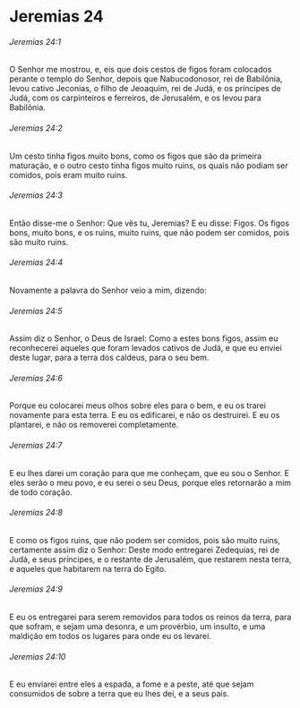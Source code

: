 # Jeremias 24

###### Jeremias 24:1

O Senhor me mostrou, e, eis que dois cestos de figos foram colocados perante o templo do Senhor, depois que Nabucodonosor, rei de Babilônia, levou cativo Jeconias, o filho de Jeoaquim, rei de Judá, e os príncipes de Judá, com os carpinteiros e ferreiros, de Jerusalém, e os levou para Babilônia.

###### Jeremias 24:2

Um cesto tinha figos muito bons, como os figos que são da primeira maturação, e o outro cesto tinha figos muito ruins, os quais não podiam ser comidos, pois eram muito ruins.

###### Jeremias 24:3

Então disse-me o Senhor: Que vês tu, Jeremias? E eu disse: Figos. Os figos bons, muito bons, e os ruins, muito ruins, que não podem ser comidos, pois são muito ruins.

###### Jeremias 24:4

Novamente a palavra do Senhor veio a mim, dizendo:

###### Jeremias 24:5

Assim diz o Senhor, o Deus de Israel: Como a estes bons figos, assim eu reconhecerei aqueles que foram levados cativos de Judá, e que eu enviei deste lugar, para a terra dos caldeus, para o seu bem.

###### Jeremias 24:6

Porque eu colocarei meus olhos sobre eles para o bem, e eu os trarei novamente para esta terra. E eu os edificarei, e não os destruirei. E eu os plantarei, e não os removerei completamente.

###### Jeremias 24:7

E eu lhes darei um coração para que me conheçam, que eu sou o Senhor. E eles serão o meu povo, e eu serei o seu Deus, porque eles retornarão a mim de todo coração.

###### Jeremias 24:8

E como os figos ruins, que não podem ser comidos, pois são muito ruins, certamente assim diz o Senhor: Deste modo entregarei Zedequias, rei de Judá, e seus príncipes, e o restante de Jerusalém, que restarem nesta terra, e aqueles que habitarem na terra do Egito.

###### Jeremias 24:9

E eu os entregarei para serem removidos para todos os reinos da terra, para que sofram, e sejam uma desonra, e um provérbio, um insulto, e uma maldição em todos os lugares para onde eu os levarei.

###### Jeremias 24:10

E eu enviarei entre eles a espada, a fome e a peste, até que sejam consumidos de sobre a terra que eu lhes dei, e a seus pais.

